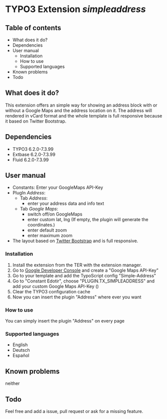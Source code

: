 # TYPO3 Extension *simpleaddress*

## Table of contents
- What does it do?
- Dependencies
- User manual
  - Installation
  - How to use
  - Supported languages
- Known problems
- Todo

## What does it do?
This extension offers an simple way for showing an address block with or without a Google Maps and the address location on it. The address will rendered in vCard format and the whole template is full responsive because it based on Twitter Bootstrap. 

## Dependencies
- TYPO3 6.2.0-7.3.99  
- Extbase 6.2.0-7.3.99  
- Fluid 6.2.0-7.3.99  

## User manual

- Constants: Enter your GoogleMaps API-Key
- PlugIn *Address*:
  - Tab *Address*:
    - enter your address data and info text
  - Tab *Google Maps*: 
    - switch off/on GoogleMaps
    - enter custom lat, lng (If empty, the plugin will generate the coordinates.)
    - enter default zoom
    - enter maximum zoom
- The layout based on [Twitter Bootstrap](http://getbootstrap.com) and is full responsive.

### Installation
1. Install the extension from the TER with the extension manager.
2. Go to [Google Developer Console](https://console.developers.google.com) and create a "Google Maps API-Key"
3. Go to your template and add the TypoScript config "Simple-Address"
4. Go to "Constant Edotir", choose "PLUGIN.TX_SIMPLEADDRESS" and add your custom Google Maps API-Key ()
5. Clear the TYPO3 configuration cache
6. Now you can insert the plugin "Address" where ever you want

### How to use
You can simply insert the plugin "Address" on every page

### Supported languages
- English
- Deutsch
- Español

## Known problems
neither

## Todo
Feel free and add a issue, pull request or ask for a missing feature.
